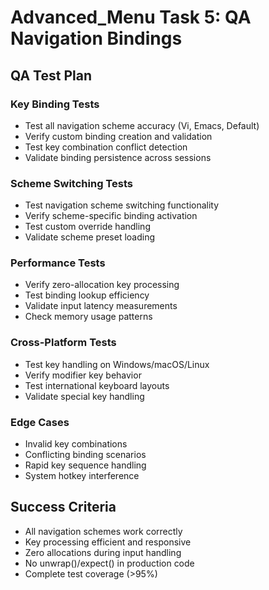 # Advanced_Menu Task 5: QA Navigation Bindings

## QA Test Plan

### Key Binding Tests
- Test all navigation scheme accuracy (Vi, Emacs, Default)
- Verify custom binding creation and validation
- Test key combination conflict detection
- Validate binding persistence across sessions

### Scheme Switching Tests
- Test navigation scheme switching functionality
- Verify scheme-specific binding activation
- Test custom override handling
- Validate scheme preset loading

### Performance Tests
- Verify zero-allocation key processing
- Test binding lookup efficiency
- Validate input latency measurements
- Check memory usage patterns

### Cross-Platform Tests
- Test key handling on Windows/macOS/Linux
- Verify modifier key behavior
- Test international keyboard layouts
- Validate special key handling

### Edge Cases
- Invalid key combinations
- Conflicting binding scenarios
- Rapid key sequence handling
- System hotkey interference

## Success Criteria
- All navigation schemes work correctly
- Key processing efficient and responsive
- Zero allocations during input handling
- No unwrap()/expect() in production code
- Complete test coverage (>95%)